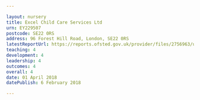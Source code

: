 ```yaml
---

layout: nursery
title: Excel Child Care Services Ltd
urn: EY229507
postcode: SE22 0RS
address: 96 Forest Hill Road, London, SE22 0RS
latestReportUrl: https://reports.ofsted.gov.uk/provider/files/2756963/urn/EY229507.pdf
teaching: 4
development: 4
leadership: 4
outcomes: 4
overall: 4
date: 01 April 2018 
datePublish: 6 February 2018

---
```

